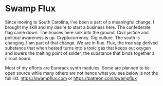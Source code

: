 # Swamp Flux

Since moving to South Carolina, I've been a part of a meaningful change. I brought my skill and my desire to start a business here. The confederate flag came down. The houses here sink into the ground. Civil justice and political awareness is up. Cryptocurrency. Gig culture. The south is changing. I am part of that change. We are in flux. Flux, the tree sap derived substance that when heated turns into a toxic gas that keeps out oxygen and lowers the melting point of solder, the substance that binds together a circuit board.

Most of my efforts are Eurorack synth modules. Some are planned to be open source while many others are not hence what you see below is not the full list.
https://swampflux.com or https://patreon.com/swampflux
